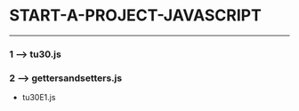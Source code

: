 # START-A-PROJECT-JAVASCRIPT
----------------------------------------------------
### 1 --> tu30.js
### 2 --> gettersandsetters.js
- tu30E1.js
